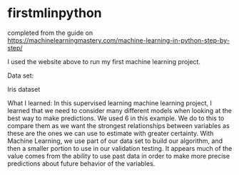 # firstmlinpython
completed from the guide on https://machinelearningmastery.com/machine-learning-in-python-step-by-step/

I used the website above to run my first machine learning project. 

Data set:

Iris dataset

What I learned: In this supervised learning machine learning project, I learned that we need to consider many different models when looking at the best way to make predictions. We used 6 in this example. We do to this to compare them as we want the strongest relationships between variables as these are the ones we can use to estimate with greater certainty. With Machine Learning, we use part of our data set to build our algorithm, and then a smaller portion to use in our validation testing. It appears much of the value comes from the ability to use past data in order to make more precise predictions about future behavior of the variables. 

